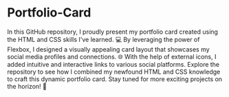 # Portfolio-Card
In this GitHub repository, I proudly present my portfolio card created using the HTML and CSS skills I've learned. 💻 By leveraging the power of Flexbox, I designed a visually appealing card layout that showcases my social media profiles and connections. 🌐 With the help of external icons, I added intuitive and interactive links to various social platforms. Explore the repository to see how I combined my newfound HTML and CSS knowledge to craft this dynamic portfolio card. Stay tuned for more exciting projects on the horizon! 🚀
